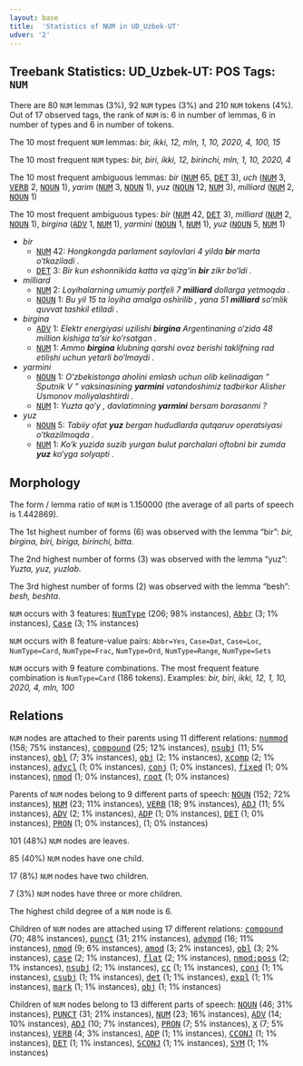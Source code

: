 ```yaml
---
layout: base
title:  'Statistics of NUM in UD_Uzbek-UT'
udver: '2'
---
```


## Treebank Statistics: UD_Uzbek-UT: POS Tags: `NUM`

There are 80 `NUM` lemmas (3%), 92 `NUM` types (3%) and 210 `NUM` tokens (4%).
Out of 17 observed tags, the rank of `NUM` is: 6 in number of lemmas, 6 in number of types and 6 in number of tokens.

The 10 most frequent `NUM` lemmas: <em>bir, ikki, 12, mln, 1, 10, 2020, 4, 100, 15</em>

The 10 most frequent `NUM` types:  <em>bir, biri, ikki, 12, birinchi, mln, 1, 10, 2020, 4</em>

The 10 most frequent ambiguous lemmas: <em>bir</em> (<tt><a href="uz_ut-pos-NUM.html">NUM</a></tt> 65, <tt><a href="uz_ut-pos-DET.html">DET</a></tt> 3), <em>uch</em> (<tt><a href="uz_ut-pos-NUM.html">NUM</a></tt> 3, <tt><a href="uz_ut-pos-VERB.html">VERB</a></tt> 2, <tt><a href="uz_ut-pos-NOUN.html">NOUN</a></tt> 1), <em>yarim</em> (<tt><a href="uz_ut-pos-NUM.html">NUM</a></tt> 3, <tt><a href="uz_ut-pos-NOUN.html">NOUN</a></tt> 1), <em>yuz</em> (<tt><a href="uz_ut-pos-NOUN.html">NOUN</a></tt> 12, <tt><a href="uz_ut-pos-NUM.html">NUM</a></tt> 3), <em>milliard</em> (<tt><a href="uz_ut-pos-NUM.html">NUM</a></tt> 2, <tt><a href="uz_ut-pos-NOUN.html">NOUN</a></tt> 1)

The 10 most frequent ambiguous types:  <em>bir</em> (<tt><a href="uz_ut-pos-NUM.html">NUM</a></tt> 42, <tt><a href="uz_ut-pos-DET.html">DET</a></tt> 3), <em>milliard</em> (<tt><a href="uz_ut-pos-NUM.html">NUM</a></tt> 2, <tt><a href="uz_ut-pos-NOUN.html">NOUN</a></tt> 1), <em>birgina</em> (<tt><a href="uz_ut-pos-ADV.html">ADV</a></tt> 1, <tt><a href="uz_ut-pos-NUM.html">NUM</a></tt> 1), <em>yarmini</em> (<tt><a href="uz_ut-pos-NOUN.html">NOUN</a></tt> 1, <tt><a href="uz_ut-pos-NUM.html">NUM</a></tt> 1), <em>yuz</em> (<tt><a href="uz_ut-pos-NOUN.html">NOUN</a></tt> 5, <tt><a href="uz_ut-pos-NUM.html">NUM</a></tt> 1)


* <em>bir</em>
  * <tt><a href="uz_ut-pos-NUM.html">NUM</a></tt> 42: <em>Hongkongda parlament saylovlari 4 yilda <b>bir</b> marta o‘tkaziladi .</em>
  * <tt><a href="uz_ut-pos-DET.html">DET</a></tt> 3: <em>Bir kun eshonnikida katta va qizg‘in <b>bir</b> zikr bo‘ldi .</em>
* <em>milliard</em>
  * <tt><a href="uz_ut-pos-NUM.html">NUM</a></tt> 2: <em>Loyihalarning umumiy portfeli 7 <b>milliard</b> dollarga yetmoqda .</em>
  * <tt><a href="uz_ut-pos-NOUN.html">NOUN</a></tt> 1: <em>Bu yil 15 ta loyiha amalga oshirilib , yana 51 <b>milliard</b> so‘mlik quvvat tashkil etiladi .</em>
* <em>birgina</em>
  * <tt><a href="uz_ut-pos-ADV.html">ADV</a></tt> 1: <em>Elektr energiyasi uzilishi <b>birgina</b> Argentinaning o‘zida 48 million kishiga ta’sir ko‘rsatgan .</em>
  * <tt><a href="uz_ut-pos-NUM.html">NUM</a></tt> 1: <em>Ammo <b>birgina</b> klubning qarshi ovoz berishi taklifning rad etilishi uchun yetarli bo‘lmaydi .</em>
* <em>yarmini</em>
  * <tt><a href="uz_ut-pos-NOUN.html">NOUN</a></tt> 1: <em>Oʻzbekistonga aholini emlash uchun olib kelinadigan “ Sputnik V ” vaksinasining <b>yarmini</b> vatandoshimiz tadbirkor Alisher Usmonov moliyalashtirdi .</em>
  * <tt><a href="uz_ut-pos-NUM.html">NUM</a></tt> 1: <em>Yuzta qo‘y , davlatimning <b>yarmini</b> bersam borasanmi ?</em>
* <em>yuz</em>
  * <tt><a href="uz_ut-pos-NOUN.html">NOUN</a></tt> 5: <em>Tabiiy ofat <b>yuz</b> bergan hududlarda qutqaruv operatsiyasi o‘tkazilmoqda .</em>
  * <tt><a href="uz_ut-pos-NUM.html">NUM</a></tt> 1: <em>Ko‘k yuzida suzib yurgan bulut parchalari oftobni bir zumda <b>yuz</b> ko‘yga solyapti .</em>

## Morphology

The form / lemma ratio of `NUM` is 1.150000 (the average of all parts of speech is 1.442869).

The 1st highest number of forms (6) was observed with the lemma “bir”: <em>bir, birgina, biri, biriga, birinchi, bitta</em>.

The 2nd highest number of forms (3) was observed with the lemma “yuz”: <em>Yuzta, yuz, yuzlab</em>.

The 3rd highest number of forms (2) was observed with the lemma “besh”: <em>besh, beshta</em>.

`NUM` occurs with 3 features: <tt><a href="uz_ut-feat-NumType.html">NumType</a></tt> (206; 98% instances), <tt><a href="uz_ut-feat-Abbr.html">Abbr</a></tt> (3; 1% instances), <tt><a href="uz_ut-feat-Case.html">Case</a></tt> (3; 1% instances)

`NUM` occurs with 8 feature-value pairs: `Abbr=Yes`, `Case=Dat`, `Case=Loc`, `NumType=Card`, `NumType=Frac`, `NumType=Ord`, `NumType=Range`, `NumType=Sets`

`NUM` occurs with 9 feature combinations.
The most frequent feature combination is `NumType=Card` (186 tokens).
Examples: <em>bir, biri, ikki, 12, 1, 10, 2020, 4, mln, 100</em>


## Relations

`NUM` nodes are attached to their parents using 11 different relations: <tt><a href="uz_ut-dep-nummod.html">nummod</a></tt> (158; 75% instances), <tt><a href="uz_ut-dep-compound.html">compound</a></tt> (25; 12% instances), <tt><a href="uz_ut-dep-nsubj.html">nsubj</a></tt> (11; 5% instances), <tt><a href="uz_ut-dep-obl.html">obl</a></tt> (7; 3% instances), <tt><a href="uz_ut-dep-obj.html">obj</a></tt> (2; 1% instances), <tt><a href="uz_ut-dep-xcomp.html">xcomp</a></tt> (2; 1% instances), <tt><a href="uz_ut-dep-advcl.html">advcl</a></tt> (1; 0% instances), <tt><a href="uz_ut-dep-conj.html">conj</a></tt> (1; 0% instances), <tt><a href="uz_ut-dep-fixed.html">fixed</a></tt> (1; 0% instances), <tt><a href="uz_ut-dep-nmod.html">nmod</a></tt> (1; 0% instances), <tt><a href="uz_ut-dep-root.html">root</a></tt> (1; 0% instances)

Parents of `NUM` nodes belong to 9 different parts of speech: <tt><a href="uz_ut-pos-NOUN.html">NOUN</a></tt> (152; 72% instances), <tt><a href="uz_ut-pos-NUM.html">NUM</a></tt> (23; 11% instances), <tt><a href="uz_ut-pos-VERB.html">VERB</a></tt> (18; 9% instances), <tt><a href="uz_ut-pos-ADJ.html">ADJ</a></tt> (11; 5% instances), <tt><a href="uz_ut-pos-ADV.html">ADV</a></tt> (2; 1% instances), <tt><a href="uz_ut-pos-ADP.html">ADP</a></tt> (1; 0% instances), <tt><a href="uz_ut-pos-DET.html">DET</a></tt> (1; 0% instances), <tt><a href="uz_ut-pos-PRON.html">PRON</a></tt> (1; 0% instances),  (1; 0% instances)

101 (48%) `NUM` nodes are leaves.

85 (40%) `NUM` nodes have one child.

17 (8%) `NUM` nodes have two children.

7 (3%) `NUM` nodes have three or more children.

The highest child degree of a `NUM` node is 6.

Children of `NUM` nodes are attached using 17 different relations: <tt><a href="uz_ut-dep-compound.html">compound</a></tt> (70; 48% instances), <tt><a href="uz_ut-dep-punct.html">punct</a></tt> (31; 21% instances), <tt><a href="uz_ut-dep-advmod.html">advmod</a></tt> (16; 11% instances), <tt><a href="uz_ut-dep-nmod.html">nmod</a></tt> (9; 6% instances), <tt><a href="uz_ut-dep-amod.html">amod</a></tt> (3; 2% instances), <tt><a href="uz_ut-dep-obl.html">obl</a></tt> (3; 2% instances), <tt><a href="uz_ut-dep-case.html">case</a></tt> (2; 1% instances), <tt><a href="uz_ut-dep-flat.html">flat</a></tt> (2; 1% instances), <tt><a href="uz_ut-dep-nmod-poss.html">nmod:poss</a></tt> (2; 1% instances), <tt><a href="uz_ut-dep-nsubj.html">nsubj</a></tt> (2; 1% instances), <tt><a href="uz_ut-dep-cc.html">cc</a></tt> (1; 1% instances), <tt><a href="uz_ut-dep-conj.html">conj</a></tt> (1; 1% instances), <tt><a href="uz_ut-dep-csubj.html">csubj</a></tt> (1; 1% instances), <tt><a href="uz_ut-dep-det.html">det</a></tt> (1; 1% instances), <tt><a href="uz_ut-dep-expl.html">expl</a></tt> (1; 1% instances), <tt><a href="uz_ut-dep-mark.html">mark</a></tt> (1; 1% instances), <tt><a href="uz_ut-dep-obj.html">obj</a></tt> (1; 1% instances)

Children of `NUM` nodes belong to 13 different parts of speech: <tt><a href="uz_ut-pos-NOUN.html">NOUN</a></tt> (46; 31% instances), <tt><a href="uz_ut-pos-PUNCT.html">PUNCT</a></tt> (31; 21% instances), <tt><a href="uz_ut-pos-NUM.html">NUM</a></tt> (23; 16% instances), <tt><a href="uz_ut-pos-ADV.html">ADV</a></tt> (14; 10% instances), <tt><a href="uz_ut-pos-ADJ.html">ADJ</a></tt> (10; 7% instances), <tt><a href="uz_ut-pos-PRON.html">PRON</a></tt> (7; 5% instances), <tt><a href="uz_ut-pos-X.html">X</a></tt> (7; 5% instances), <tt><a href="uz_ut-pos-VERB.html">VERB</a></tt> (4; 3% instances), <tt><a href="uz_ut-pos-ADP.html">ADP</a></tt> (1; 1% instances), <tt><a href="uz_ut-pos-CCONJ.html">CCONJ</a></tt> (1; 1% instances), <tt><a href="uz_ut-pos-DET.html">DET</a></tt> (1; 1% instances), <tt><a href="uz_ut-pos-SCONJ.html">SCONJ</a></tt> (1; 1% instances), <tt><a href="uz_ut-pos-SYM.html">SYM</a></tt> (1; 1% instances)

